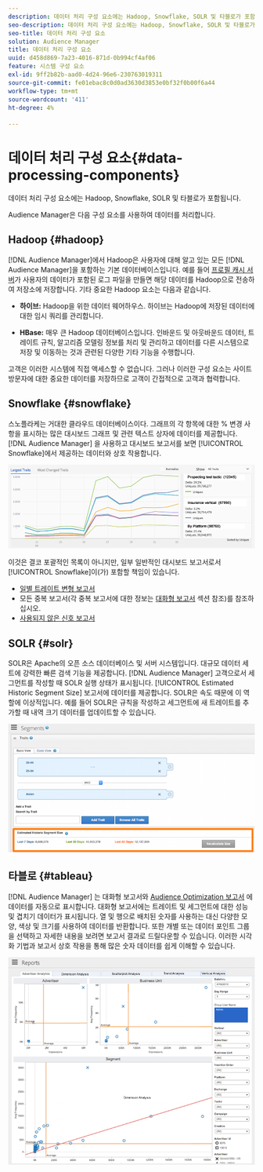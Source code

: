 ```yaml
---
description: 데이터 처리 구성 요소에는 Hadoop, Snowflake, SOLR 및 타블로가 포함됩니다.
seo-description: 데이터 처리 구성 요소에는 Hadoop, Snowflake, SOLR 및 타블로가 포함됩니다.
seo-title: 데이터 처리 구성 요소
solution: Audience Manager
title: 데이터 처리 구성 요소
uuid: d458d869-7a23-4016-871d-0b994cf4af06
feature: 시스템 구성 요소
exl-id: 9ff2b82b-aad0-4d24-96e6-230763019311
source-git-commit: fe01ebac8c0d0ad3630d3853e0bf32f0b00f6a44
workflow-type: tm+mt
source-wordcount: '411'
ht-degree: 4%

---
```


# 데이터 처리 구성 요소{#data-processing-components}

데이터 처리 구성 요소에는 Hadoop, Snowflake, SOLR 및 타블로가 포함됩니다.

<!-- 

c_comproc.xml

 -->

Audience Manager은 다음 구성 요소를 사용하여 데이터를 처리합니다.

## Hadoop {#hadoop}

[!DNL Audience Manager]에서 Hadoop은 사용자에 대해 알고 있는 모든 [!DNL Audience Manager]을 포함하는 기본 데이터베이스입니다. 예를 들어 [프로필 캐시 서버](../../reference/system-components/components-data-collection.md)가 사용자의 데이터가 포함된 로그 파일을 만들면 해당 데이터를 Hadoop으로 전송하여 저장소에 저장합니다. 기타 중요한 Hadoop 요소는 다음과 같습니다.

* **하이브:** Hadoop을 위한 데이터 웨어하우스. 하이브는 Hadoop에 저장된 데이터에 대한 임시 쿼리를 관리합니다.

* **HBase:** 매우 큰 Hadoop 데이터베이스입니다. 인바운드 및 아웃바운드 데이터, 트레이트 규칙, 알고리즘 모델링 정보를 처리 및 관리하고 데이터를 다른 시스템으로 저장 및 이동하는 것과 관련된 다양한 기타 기능을 수행합니다.

고객은 이러한 시스템에 직접 액세스할 수 없습니다. 그러나 이러한 구성 요소는 사이트 방문자에 대한 중요한 데이터를 저장하므로 고객이 간접적으로 고객과 협력합니다.

## Snowflake {#snowflake}

[](https://www.snowflake.net/) 스노플라케는 거대한 클라우드 데이터베이스이다. 그래프의 각 항목에 대한 % 변경 사항을 표시하는 많은 대시보드 그래프 및 관련 텍스트 상자에 데이터를 제공합니다. [!DNL Audience Manager] 을 사용하고 대시보드 보고서를 보면 [!UICONTROL Snowflake]에서 제공하는 데이터와 상호 작용합니다.



![](assets/dashboardreport.png)

이것은 결코 포괄적인 목록이 아니지만, 일부 일반적인 대시보드 보고서로서 [!UICONTROL Snowflake]이(가) 포함할 책임이 있습니다.

* [일별 트레이트 변형 보고서](/help/using/reporting/audience-optimization-reports/daily-trait-variation-report.md)
* 모든 중복 보고서(각 중복 보고서에 대한 정보는 [대화형 보고서](/help/using/reporting/dynamic-reports/dynamic-reports.md) 섹션 참조)를 참조하십시오.
* [사용되지 않은 신호 보고서](/help/using/reporting/dynamic-reports/unused-signals.md)

## SOLR {#solr}

SOLR은 Apache의 오픈 소스 데이터베이스 및 서버 시스템입니다. 대규모 데이터 세트에 강력한 빠른 검색 기능을 제공합니다. [!DNL Audience Manager] 고객으로서 세그먼트를 작성할 때 SOLR 실행 상태가 표시됩니다. [!UICONTROL Estimated Historic Segment Size] 보고서에 데이터를 제공합니다. SOLR은 속도 때문에 이 역할에 이상적입니다. 예를 들어 SOLR은 규칙을 작성하고 세그먼트에 새 트레이트를 추가할 때 내역 크기 데이터를 업데이트할 수 있습니다.



![](assets/audsize.png)

## 타블로 {#tableau}

[!DNL Audience Manager] 는  [](https://www.tableausoftware.com/) 대화형 보고서와  [Audience Optimization 보고서](../../reporting/dynamic-reports/dynamic-reports.md#interactive-and-overlap-reports) 에 데이터를  [ ](../../reporting/audience-optimization-reports/audience-optimization-reports.md)자동으로 표시합니다. 대화형 보고서에는 트레이트 및 세그먼트에 대한 성능 및 겹치기 데이터가 표시됩니다. 열 및 행으로 배치된 숫자를 사용하는 대신 다양한 모양, 색상 및 크기를 사용하여 데이터를 반환합니다. 또한 개별 또는 데이터 포인트 그룹을 선택하고 자세한 내용을 보려면 보고서 결과로 드릴다운할 수 있습니다. 이러한 시각화 기법과 보고서 상호 작용을 통해 많은 숫자 데이터를 쉽게 이해할 수 있습니다.



![](assets/advertiser_analytics.png)
